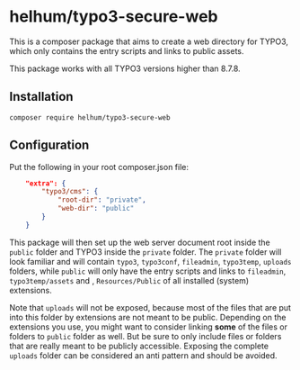 # helhum/typo3-secure-web

This is a composer package that aims to create a web directory for TYPO3,
which only contains the entry scripts and links to public assets.

This package works with all TYPO3 versions higher than 8.7.8.

## Installation

`composer require helhum/typo3-secure-web`

## Configuration

Put the following in your root composer.json file:

```json
    "extra": {
        "typo3/cms": {
            "root-dir": "private",
            "web-dir": "public"
        }
    }
```

This package will then set up the web server document root inside the `public`
folder and TYPO3 inside the `private` folder. The `private` folder will look
familiar and will contain `typo3`, `typo3conf`, `fileadmin`, `typo3temp`,
`uploads` folders, while `public` will only have the entry scripts and links to
`fileadmin`, `typo3temp/assets` and , `Resources/Public` of all installed
(system) extensions.

Note that `uploads` will not be exposed, because most of the files that are put into
this folder by extensions are not meant to be public. Depending on the extensions you use,
you might want to consider linking **some** of the files or folders
to `public` folder as well. But be sure to only include files or folders that are really meant
to be publicly accessible. Exposing the complete `uploads` folder can be considered an anti pattern
and should be avoided.
